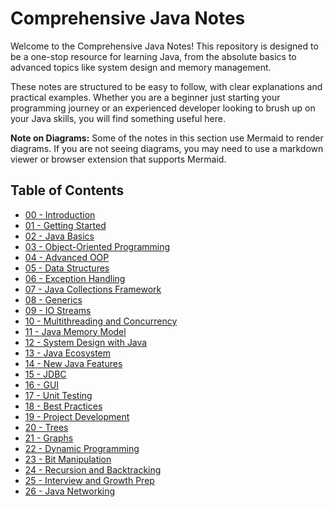 # Comprehensive Java Notes

Welcome to the Comprehensive Java Notes! This repository is designed to be a one-stop resource for learning Java, from the absolute basics to advanced topics like system design and memory management.

These notes are structured to be easy to follow, with clear explanations and practical examples. Whether you are a beginner just starting your programming journey or an experienced developer looking to brush up on your Java skills, you will find something useful here.

**Note on Diagrams:** Some of the notes in this section use Mermaid to render diagrams. If you are not seeing diagrams, you may need to use a markdown viewer or browser extension that supports Mermaid.

## Table of Contents

*   [00 - Introduction](./00-Introduction/README.md)
*   [01 - Getting Started](./01-Getting-Started/README.md)
*   [02 - Java Basics](./02-Java-Basics/README.md)
*   [03 - Object-Oriented Programming](./03-Object-Oriented-Programming/README.md)
*   [04 - Advanced OOP](./04-Advanced-OOP/README.md)
*   [05 - Data Structures](./05-Data-Structures/README.md)
*   [06 - Exception Handling](./06-Exception-Handling/README.md)
*   [07 - Java Collections Framework](./07-Java-Collections-Framework/README.md)
*   [08 - Generics](./08-Generics/README.md)
*   [09 - IO Streams](./09-IO-Streams/README.md)
*   [10 - Multithreading and Concurrency](./10-Multithreading-and-Concurrency/README.md)
*   [11 - Java Memory Model](./11-Java-Memory-Model/README.md)
*   [12 - System Design with Java](./12-System-Design-with-Java/README.md)
*   [13 - Java Ecosystem](./13-Java-Ecosystem/README.md)
*   [14 - New Java Features](./14-New-Java-Features/README.md)
*   [15 - JDBC](./15-JDBC/README.md)
*   [16 - GUI](./16-GUI/README.md)
*   [17 - Unit Testing](./17-Unit-Testing/README.md)
*   [18 - Best Practices](./18-Best-Practices/README.md)
*   [19 - Project Development](./19-Project-Development/README.md)
*   [20 - Trees](./20-Trees/README.md)
*   [21 - Graphs](./21-Graphs/README.md)
*   [22 - Dynamic Programming](./22-Dynamic-Programming/README.md)
*   [23 - Bit Manipulation](./23-Bit-Manipulation/README.md)
*   [24 - Recursion and Backtracking](./24-Recursion-and-Backtracking/README.md)
*   [25 - Interview and Growth Prep](./25-interview-and-growth-prep/README.md)
*   [26 - Java Networking](./26-Java-Networking/README.md)
